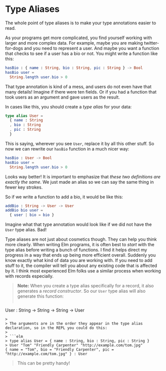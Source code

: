 # Type Aliases

The whole point of type aliases is to make your type annotations easier to read.

As your programs get more complicated, you find yourself working with larger and more complex data. For example, maybe you are making twitter-for-dogs and you need to represent a user. And maybe you want a function that checks to see if a user has a bio or not. You might write a function like this:

```elm
hasBio : { name : String, bio : String, pic : String } -> Bool
hasBio user =
  String.length user.bio > 0
```

That type annotation is kind of a mess, and users do not even have that many details! Imagine if there were ten fields. Or if you had a function that took users as an argument and gave users as the result.

In cases like this, you should create a *type alias* for your data:

```elm
type alias User =
  { name : String
  , bio : String
  , pic : String
  }
```

This is saying, wherever you see `User`, replace it by all this other stuff. So now we can rewrite our `hasBio` function in a much nicer way:

```elm
hasBio : User -> Bool
hasBio user =
  String.length user.bio > 0
```

Looks way better! It is important to emphasize that *these two definitions are exactly the same*. We just made an alias so we can say the same thing in fewer key strokes.

So if we write a function to add a bio, it would be like this:

```elm
addBio : String -> User -> User
addBio bio user =
  { user | bio = bio }
```

Imagine what that type annotation would look like if we did not have the `User` type alias. Bad!

Type aliases are not just about cosmetics though. They can help you think more clearly. When writing Elm programs, it is often best to *start* with the type alias before writing a bunch of functions. I find it helps direct my progress in a way that ends up being more efficient overall. Suddenly you know exactly what kind of data you are working with. If you need to add stuff to it, the compiler will tell you about any existing code that is affected by it. I think most experienced Elm folks use a similar process when working with records especially.

> **Note:** When you create a type alias specifically for a record, it also generates a *record constructor*. So our `User` type alias will also generate this function:
> 
> ```elm
User : String -> String -> String -> User
```
> 
> The arguments are in the order they appear in the type alias declaration, so in the REPL you could do this:
>
> ```elm
> type alias User = { name : String, bio : String, pic : String }
> User "Tom" "Friendly Carpenter" "http://example.com/tom.jpg"
{ name = "Tom", bio = "Friendly Carpenter", pic = "http://example.com/tom.jpg" } : User
```
>
> This can be pretty handy!
